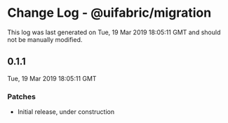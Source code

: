 # Change Log - @uifabric/migration

This log was last generated on Tue, 19 Mar 2019 18:05:11 GMT and should not be manually modified.

## 0.1.1
Tue, 19 Mar 2019 18:05:11 GMT

### Patches

- Initial release, under construction

